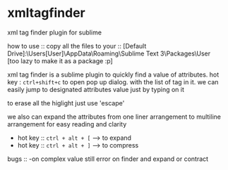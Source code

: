 # xmltagfinder
xml tag finder plugin for sublime

how to use ::
copy all the files to your :: [Default Drive]:\Users\[User]\AppData\Roaming\Sublime Text 3\Packages\User\
[too lazy to make it as a package :p]


xml tag finder is a sublime plugin to quickly find a value of attributes.
hot key : `ctrl+shift+c` to open pop up dialog. with the list of tag in it. we can easily jump 
to designated attributes value just by typing on it

to erase all the higlight just use 'escape'

we also can expand the attributes from one liner arrangement to multiline arrangement for easy reading and clarity
- hot key :: `ctrl + alt + [` --> to expand
- hot key :: `ctrl + alt + ]` --> to compress

bugs ::
-on complex value still error on finder and expand or contract
